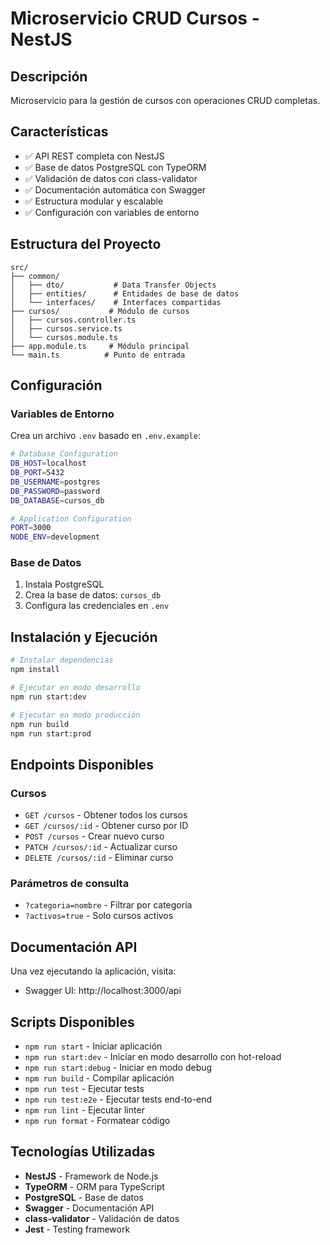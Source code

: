 # Microservicio CRUD Cursos - NestJS

## Descripción
Microservicio para la gestión de cursos con operaciones CRUD completas.

## Características
- ✅ API REST completa con NestJS
- ✅ Base de datos PostgreSQL con TypeORM
- ✅ Validación de datos con class-validator
- ✅ Documentación automática con Swagger
- ✅ Estructura modular y escalable
- ✅ Configuración con variables de entorno

## Estructura del Proyecto
```
src/
├── common/
│   ├── dto/           # Data Transfer Objects
│   ├── entities/      # Entidades de base de datos
│   └── interfaces/    # Interfaces compartidas
├── cursos/           # Módulo de cursos
│   ├── cursos.controller.ts
│   ├── cursos.service.ts
│   └── cursos.module.ts
├── app.module.ts     # Módulo principal
└── main.ts          # Punto de entrada
```

## Configuración

### Variables de Entorno
Crea un archivo `.env` basado en `.env.example`:

```bash
# Database Configuration
DB_HOST=localhost
DB_PORT=5432
DB_USERNAME=postgres
DB_PASSWORD=password
DB_DATABASE=cursos_db

# Application Configuration
PORT=3000
NODE_ENV=development
```

### Base de Datos
1. Instala PostgreSQL
2. Crea la base de datos: `cursos_db`
3. Configura las credenciales en `.env`

## Instalación y Ejecución

```bash
# Instalar dependencias
npm install

# Ejecutar en modo desarrollo
npm run start:dev

# Ejecutar en modo producción
npm run build
npm run start:prod
```

## Endpoints Disponibles

### Cursos
- `GET /cursos` - Obtener todos los cursos
- `GET /cursos/:id` - Obtener curso por ID
- `POST /cursos` - Crear nuevo curso
- `PATCH /cursos/:id` - Actualizar curso
- `DELETE /cursos/:id` - Eliminar curso

### Parámetros de consulta
- `?categoria=nombre` - Filtrar por categoría
- `?activos=true` - Solo cursos activos

## Documentación API
Una vez ejecutando la aplicación, visita:
- Swagger UI: http://localhost:3000/api

## Scripts Disponibles
- `npm run start` - Iniciar aplicación
- `npm run start:dev` - Iniciar en modo desarrollo con hot-reload
- `npm run start:debug` - Iniciar en modo debug
- `npm run build` - Compilar aplicación
- `npm run test` - Ejecutar tests
- `npm run test:e2e` - Ejecutar tests end-to-end
- `npm run lint` - Ejecutar linter
- `npm run format` - Formatear código

## Tecnologías Utilizadas
- **NestJS** - Framework de Node.js
- **TypeORM** - ORM para TypeScript
- **PostgreSQL** - Base de datos
- **Swagger** - Documentación API
- **class-validator** - Validación de datos
- **Jest** - Testing framework